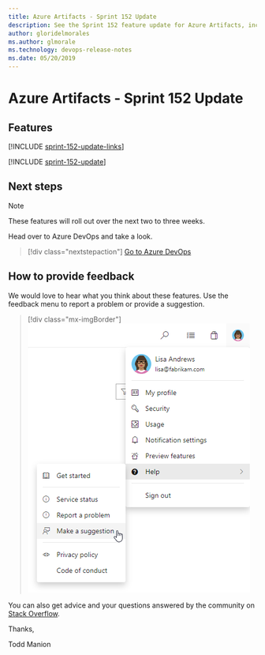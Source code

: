 ```yaml
---
title: Azure Artifacts - Sprint 152 Update
description: See the Sprint 152 feature update for Azure Artifacts, including next steps.
author: gloridelmorales
ms.author: glmorale
ms.technology: devops-release-notes
ms.date: 05/20/2019
---
```


# Azure Artifacts - Sprint 152 Update

## Features

[!INCLUDE [sprint-152-update-links](../includes/artifacts/sprint-152-update-links.md)]

[!INCLUDE [sprint-152-update](../includes/artifacts/sprint-152-update.md)]

## Next steps

> [!NOTE]
> These features will roll out over the next two to three weeks.

Head over to Azure DevOps and take a look.

> [!div class="nextstepaction"]
> [Go to Azure DevOps](https://go.microsoft.com/fwlink/?LinkId=307137&campaign=o~msft~docs~product-vsts~release-notes)

## How to provide feedback

We would love to hear what you think about these features. Use the feedback menu to report a problem or provide a suggestion.

> [!div class="mx-imgBorder"]
> ![Make a suggestion](../../media/help-make-a-suggestion.png)

You can also get advice and your questions answered by the community on [Stack Overflow](https://stackoverflow.com/questions/tagged/azure-devops).

Thanks,

Todd Manion
